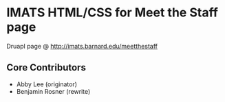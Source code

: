 # IMATS HTML/CSS for Meet the Staff page
Druapl page @ http://imats.barnard.edu/meetthestaff

Core Contributors
-----
- Abby Lee (originator)
- Benjamin Rosner (rewrite)
